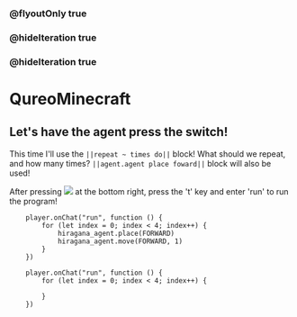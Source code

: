 ### @flyoutOnly true
### @hideIteration true
### @hideIteration true
# QureoMinecraft

## Let's have the agent press the switch!

This time I'll use the ``||repeat ~ times do||`` block! What should we repeat, and how many times?
``||agent.agent place foward||`` block will also be used!

After pressing ![](https://raw.githubusercontent.com/camp-minecraft/TechkidsCampTutorial/master/images/playbutton.png) at the bottom right, press the 't' key and enter 'run' to run the program!

```ghost
    player.onChat("run", function () {
        for (let index = 0; index < 4; index++) {
            hiragana_agent.place(FORWARD)
            hiragana_agent.move(FORWARD, 1)
        }
    })
```

```template
    player.onChat("run", function () {
        for (let index = 0; index < 4; index++) {

        }
    })
```